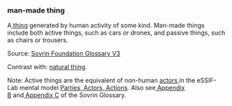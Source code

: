 ### man-made thing

<p class="c8"><span>A</span><span class="c2"><a class="c3" href="#h.yyvwb9txkdzw">&nbsp;thing</a></span><span class="c0">&nbsp;generated by human activity of some kind. Man-made things include both active things, such as cars or drones, and passive things, such as chairs or trousers.</span></p><p class="c8"><span>Source: </span><span class="c2"><a class="c3" href="https://www.google.com/url?q=https://docs.google.com/document/d/1gfIz5TT0cNp2kxGMLFXr19x1uoZsruUe_0glHst2fZ8/edit&amp;sa=D&amp;source=editors&amp;ust=1706779842746935&amp;usg=AOvVaw0kMp1wFrfMGFuqrtduNS2J">Sovrin Foundation Glossary V3</a></span></p><p class="c8"><span>Contrast with: </span><span class="c2"><a class="c3" href="#h.njbtirxy3jvo">natural thing</a></span><span>.</span></p><p class="c8"><span>Note: Active things are the equivalent of non-human </span><span class="c2"><a class="c3" href="#h.gzdfngxkp0ip">actors </a></span><span>in the eSSIF-Lab mental model </span><span class="c2"><a class="c3" href="https://www.google.com/url?q=https://essif-lab.pages.grnet.gr/framework/docs/terms/pattern-party-actor-action&amp;sa=D&amp;source=editors&amp;ust=1706779842747658&amp;usg=AOvVaw2_xCxO2Z-ytbTnrAz50HbY">Parties, Actors, Actions</a></span><span>. Also see</span><span class="c2"><a class="c3" href="https://www.google.com/url?q=https://docs.google.com/document/d/1gfIz5TT0cNp2kxGMLFXr19x1uoZsruUe_0glHst2fZ8/edit%23heading%3Dh.mq7pzglc1j96&amp;sa=D&amp;source=editors&amp;ust=1706779842748016&amp;usg=AOvVaw1qjHKI4yZhy9NjTlEETzN9">&nbsp;Appendix B</a></span><span>&nbsp;and</span><span class="c2"><a class="c3" href="https://www.google.com/url?q=https://docs.google.com/document/d/1gfIz5TT0cNp2kxGMLFXr19x1uoZsruUe_0glHst2fZ8/edit%23heading%3Dh.uiq9py7xnmxd&amp;sa=D&amp;source=editors&amp;ust=1706779842748336&amp;usg=AOvVaw2FmmRAIuHUUC1BpPPuWLDh">&nbsp;Appendix C</a></span><span class="c0">&nbsp;of the Sovrin Glossary.</span></p>
